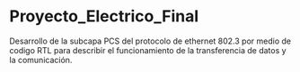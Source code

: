 # Proyecto_Electrico_Final
Desarrollo de la subcapa PCS del protocolo de ethernet 802.3 por medio de codigo RTL para describir el funcionamiento de la transferencia de datos y la comunicación.
